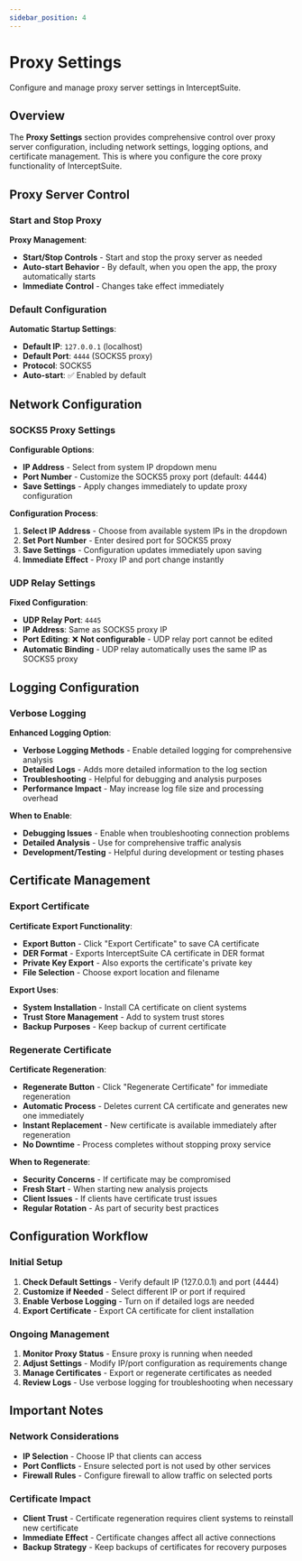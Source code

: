 ```yaml
---
sidebar_position: 4
---
```


# Proxy Settings

Configure and manage proxy server settings in InterceptSuite.

## Overview

The **Proxy Settings** section provides comprehensive control over proxy server configuration, including network settings, logging options, and certificate management. This is where you configure the core proxy functionality of InterceptSuite.

## Proxy Server Control

### Start and Stop Proxy

**Proxy Management**:
- **Start/Stop Controls** - Start and stop the proxy server as needed
- **Auto-start Behavior** - By default, when you open the app, the proxy automatically starts
- **Immediate Control** - Changes take effect immediately

### Default Configuration

**Automatic Startup Settings**:
- **Default IP**: `127.0.0.1` (localhost)
- **Default Port**: `4444` (SOCKS5 proxy)
- **Protocol**: SOCKS5
- **Auto-start**: ✅ Enabled by default

## Network Configuration

### SOCKS5 Proxy Settings

**Configurable Options**:
- **IP Address** - Select from system IP dropdown menu
- **Port Number** - Customize the SOCKS5 proxy port (default: 4444)
- **Save Settings** - Apply changes immediately to update proxy configuration

**Configuration Process**:
1. **Select IP Address** - Choose from available system IPs in the dropdown
2. **Set Port Number** - Enter desired port for SOCKS5 proxy
3. **Save Settings** - Configuration updates immediately upon saving
4. **Immediate Effect** - Proxy IP and port change instantly

### UDP Relay Settings

**Fixed Configuration**:
- **UDP Relay Port**: `4445`
- **IP Address**: Same as SOCKS5 proxy IP
- **Port Editing**: ❌ **Not configurable** - UDP relay port cannot be edited
- **Automatic Binding** - UDP relay automatically uses the same IP as SOCKS5 proxy

## Logging Configuration

### Verbose Logging

**Enhanced Logging Option**:
- **Verbose Logging Methods** - Enable detailed logging for comprehensive analysis
- **Detailed Logs** - Adds more detailed information to the log section
- **Troubleshooting** - Helpful for debugging and analysis purposes
- **Performance Impact** - May increase log file size and processing overhead

**When to Enable**:
- **Debugging Issues** - Enable when troubleshooting connection problems
- **Detailed Analysis** - Use for comprehensive traffic analysis
- **Development/Testing** - Helpful during development or testing phases

## Certificate Management

### Export Certificate

**Certificate Export Functionality**:
- **Export Button** - Click "Export Certificate" to save CA certificate
- **DER Format** - Exports InterceptSuite CA certificate in DER format
- **Private Key Export** - Also exports the certificate's private key
- **File Selection** - Choose export location and filename

**Export Uses**:
- **System Installation** - Install CA certificate on client systems
- **Trust Store Management** - Add to system trust stores
- **Backup Purposes** - Keep backup of current certificate

### Regenerate Certificate

**Certificate Regeneration**:
- **Regenerate Button** - Click "Regenerate Certificate" for immediate regeneration
- **Automatic Process** - Deletes current CA certificate and generates new one immediately
- **Instant Replacement** - New certificate is available immediately after regeneration
- **No Downtime** - Process completes without stopping proxy service

**When to Regenerate**:
- **Security Concerns** - If certificate may be compromised
- **Fresh Start** - When starting new analysis projects
- **Client Issues** - If clients have certificate trust issues
- **Regular Rotation** - As part of security best practices



## Configuration Workflow

### Initial Setup
1. **Check Default Settings** - Verify default IP (127.0.0.1) and port (4444)
2. **Customize if Needed** - Select different IP or port if required
3. **Enable Verbose Logging** - Turn on if detailed logs are needed
4. **Export Certificate** - Export CA certificate for client installation

### Ongoing Management
1. **Monitor Proxy Status** - Ensure proxy is running when needed
2. **Adjust Settings** - Modify IP/port configuration as requirements change
3. **Manage Certificates** - Export or regenerate certificates as needed
4. **Review Logs** - Use verbose logging for troubleshooting when necessary

## Important Notes

### Network Considerations
- **IP Selection** - Choose IP that clients can access
- **Port Conflicts** - Ensure selected port is not used by other services
- **Firewall Rules** - Configure firewall to allow traffic on selected ports

### Certificate Impact
- **Client Trust** - Certificate regeneration requires client systems to reinstall new certificate
- **Immediate Effect** - Certificate changes affect all active connections
- **Backup Strategy** - Keep backups of certificates for recovery purposes
